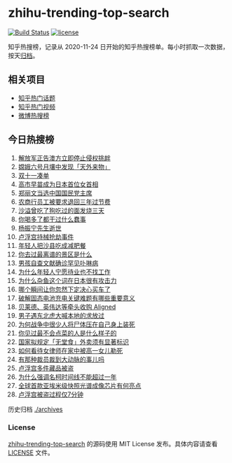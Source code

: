 # zhihu-trending-top-search

[![Build Status](https://github.com/justjavac/zhihu-trending-top-search/workflows/ci/badge.svg?branch=main)](https://github.com/justjavac/zhihu-trending-top-search/actions)
[![license](https://img.shields.io/github/license/justjavac/zhihu-trending-top-search)](https://github.com/justjavac/zhihu-trending-top-search/blob/main/LICENSE)

知乎热搜榜，记录从 2020-11-24 日开始的知乎热搜榜单。每小时抓取一次数据，按天[归档](./archives)。

## 相关项目

- [知乎热门话题](https://github.com/justjavac/zhihu-trending-hot-questions)
- [知乎热门视频](https://github.com/justjavac/zhihu-trending-hot-video)
- [微博热搜榜](https://github.com/justjavac/weibo-trending-hot-search)

## 今日热搜榜

<!-- BEGIN -->
<!-- 最后更新时间 Tue Oct 21 2025 13:20:30 GMT+0800 (China Standard Time) -->

1. [解放军正告澳方立即停止侵权挑衅](https://www.zhihu.com/search?q=%E8%A7%A3%E6%94%BE%E5%86%9B%E6%AD%A3%E5%91%8A%E6%BE%B3%E6%96%B9%E7%AB%8B%E5%8D%B3%E5%81%9C%E6%AD%A2%E4%BE%B5%E6%9D%83%E6%8C%91%E8%A1%85)
1. [嫦娥六号月壤中发现「天外来物」](https://www.zhihu.com/search?q=%E5%AB%A6%E5%A8%A5%E5%85%AD%E5%8F%B7%E6%9C%88%E5%A3%A4%E4%B8%AD%E5%8F%91%E7%8E%B0%E3%80%8C%E5%A4%A9%E5%A4%96%E6%9D%A5%E7%89%A9%E3%80%8D)
1. [双十一凑单](https://www.zhihu.com/search?q=%E5%8F%8C%E5%8D%81%E4%B8%80%E5%87%91%E5%8D%95)
1. [高市早苗成为日本首位女首相](https://www.zhihu.com/search?q=%E9%AB%98%E5%B8%82%E6%97%A9%E8%8B%97%E6%88%90%E4%B8%BA%E6%97%A5%E6%9C%AC%E9%A6%96%E4%BD%8D%E5%A5%B3%E9%A6%96%E7%9B%B8)
1. [郑丽文当选中国国民党主席](https://www.zhihu.com/search?q=%E9%83%91%E4%B8%BD%E6%96%87%E5%BD%93%E9%80%89%E4%B8%AD%E5%9B%BD%E5%9B%BD%E6%B0%91%E5%85%9A%E4%B8%BB%E5%B8%AD)
1. [农商行员工被要求退回三年过节费](https://www.zhihu.com/search?q=%E5%86%9C%E5%95%86%E8%A1%8C%E5%91%98%E5%B7%A5%E8%A2%AB%E8%A6%81%E6%B1%82%E9%80%80%E5%9B%9E%E4%B8%89%E5%B9%B4%E8%BF%87%E8%8A%82%E8%B4%B9)
1. [沙溢曾吃了狗吃过的面发烧三天](https://www.zhihu.com/search?q=%E6%B2%99%E6%BA%A2%E6%9B%BE%E5%90%83%E4%BA%86%E7%8B%97%E5%90%83%E8%BF%87%E7%9A%84%E9%9D%A2%E5%8F%91%E7%83%A7%E4%B8%89%E5%A4%A9)
1. [你喝多了都干过什么蠢事](https://www.zhihu.com/search?q=%E4%BD%A0%E5%96%9D%E5%A4%9A%E4%BA%86%E9%83%BD%E5%B9%B2%E8%BF%87%E4%BB%80%E4%B9%88%E8%A0%A2%E4%BA%8B)
1. [杨振宁先生逝世](https://www.zhihu.com/search?q=%E6%9D%A8%E6%8C%AF%E5%AE%81%E5%85%88%E7%94%9F%E9%80%9D%E4%B8%96)
1. [卢浮宫持械抢劫事件](https://www.zhihu.com/search?q=%E5%8D%A2%E6%B5%AE%E5%AE%AB%E6%8C%81%E6%A2%B0%E6%8A%A2%E5%8A%AB%E4%BA%8B%E4%BB%B6)
1. [年轻人把沙县吃成减肥餐](https://www.zhihu.com/search?q=%E5%B9%B4%E8%BD%BB%E4%BA%BA%E6%8A%8A%E6%B2%99%E5%8E%BF%E5%90%83%E6%88%90%E5%87%8F%E8%82%A5%E9%A4%90)
1. [你去过最离谱的景区是什么](https://www.zhihu.com/search?q=%E4%BD%A0%E5%8E%BB%E8%BF%87%E6%9C%80%E7%A6%BB%E8%B0%B1%E7%9A%84%E6%99%AF%E5%8C%BA%E6%98%AF%E4%BB%80%E4%B9%88)
1. [男孩自查文献确诊罕见卟啉病](https://www.zhihu.com/search?q=%E7%94%B7%E5%AD%A9%E8%87%AA%E6%9F%A5%E6%96%87%E7%8C%AE%E7%A1%AE%E8%AF%8A%E7%BD%95%E8%A7%81%E5%8D%9F%E5%95%89%E7%97%85)
1. [为什么年轻人宁愿待业也不找工作](https://www.zhihu.com/search?q=%E4%B8%BA%E4%BB%80%E4%B9%88%E5%B9%B4%E8%BD%BB%E4%BA%BA%E5%AE%81%E6%84%BF%E5%BE%85%E4%B8%9A%E4%B9%9F%E4%B8%8D%E6%89%BE%E5%B7%A5%E4%BD%9C)
1. [为什么杂鱼这个词在日本很有攻击力](https://www.zhihu.com/search?q=%E4%B8%BA%E4%BB%80%E4%B9%88%E6%9D%82%E9%B1%BC%E8%BF%99%E4%B8%AA%E8%AF%8D%E5%9C%A8%E6%97%A5%E6%9C%AC%E5%BE%88%E6%9C%89%E6%94%BB%E5%87%BB%E5%8A%9B)
1. [哪个瞬间让你忽然下定决心买车了](https://www.zhihu.com/search?q=%E5%93%AA%E4%B8%AA%E7%9E%AC%E9%97%B4%E8%AE%A9%E4%BD%A0%E5%BF%BD%E7%84%B6%E4%B8%8B%E5%AE%9A%E5%86%B3%E5%BF%83%E4%B9%B0%E8%BD%A6%E4%BA%86)
1. [破解固态电池充电关键难题有哪些重要意义](https://www.zhihu.com/search?q=%E7%A0%B4%E8%A7%A3%E5%9B%BA%E6%80%81%E7%94%B5%E6%B1%A0%E5%85%85%E7%94%B5%E5%85%B3%E9%94%AE%E9%9A%BE%E9%A2%98%E6%9C%89%E5%93%AA%E4%BA%9B%E9%87%8D%E8%A6%81%E6%84%8F%E4%B9%89)
1. [贝莱德、英伟达等牵头收购 Aligned](https://www.zhihu.com/search?q=%E8%B4%9D%E8%8E%B1%E5%BE%B7%E3%80%81%E8%8B%B1%E4%BC%9F%E8%BE%BE%E7%AD%89%E7%89%B5%E5%A4%B4%E6%94%B6%E8%B4%AD%20Aligned)
1. [男子遇东北虎大喊本地的求放过](https://www.zhihu.com/search?q=%E7%94%B7%E5%AD%90%E9%81%87%E4%B8%9C%E5%8C%97%E8%99%8E%E5%A4%A7%E5%96%8A%E6%9C%AC%E5%9C%B0%E7%9A%84%E6%B1%82%E6%94%BE%E8%BF%87)
1. [为何战争中很少人将尸体压在自己身上装死](https://www.zhihu.com/search?q=%E4%B8%BA%E4%BD%95%E6%88%98%E4%BA%89%E4%B8%AD%E5%BE%88%E5%B0%91%E4%BA%BA%E5%B0%86%E5%B0%B8%E4%BD%93%E5%8E%8B%E5%9C%A8%E8%87%AA%E5%B7%B1%E8%BA%AB%E4%B8%8A%E8%A3%85%E6%AD%BB)
1. [你见过最不会点菜的人是什么样子的](https://www.zhihu.com/search?q=%E4%BD%A0%E8%A7%81%E8%BF%87%E6%9C%80%E4%B8%8D%E4%BC%9A%E7%82%B9%E8%8F%9C%E7%9A%84%E4%BA%BA%E6%98%AF%E4%BB%80%E4%B9%88%E6%A0%B7%E5%AD%90%E7%9A%84)
1. [国家拟规定「无堂食」外卖须有显著标识](https://www.zhihu.com/search?q=%E5%9B%BD%E5%AE%B6%E6%8B%9F%E8%A7%84%E5%AE%9A%E3%80%8C%E6%97%A0%E5%A0%82%E9%A3%9F%E3%80%8D%E5%A4%96%E5%8D%96%E9%A1%BB%E6%9C%89%E6%98%BE%E8%91%97%E6%A0%87%E8%AF%86)
1. [如何看待女律师在家中被高一女儿勒死](https://www.zhihu.com/search?q=%E5%A6%82%E4%BD%95%E7%9C%8B%E5%BE%85%E5%A5%B3%E5%BE%8B%E5%B8%88%E5%9C%A8%E5%AE%B6%E4%B8%AD%E8%A2%AB%E9%AB%98%E4%B8%80%E5%A5%B3%E5%84%BF%E5%8B%92%E6%AD%BB)
1. [有那种裁员裁到大动脉的事儿吗](https://www.zhihu.com/search?q=%E6%9C%89%E9%82%A3%E7%A7%8D%E8%A3%81%E5%91%98%E8%A3%81%E5%88%B0%E5%A4%A7%E5%8A%A8%E8%84%89%E7%9A%84%E4%BA%8B%E5%84%BF%E5%90%97)
1. [卢浮宫多件藏品被盗](https://www.zhihu.com/search?q=%E5%8D%A2%E6%B5%AE%E5%AE%AB%E5%A4%9A%E4%BB%B6%E8%97%8F%E5%93%81%E8%A2%AB%E7%9B%97)
1. [为什么强调名柯时间线不能超过一年](https://www.zhihu.com/search?q=%E4%B8%BA%E4%BB%80%E4%B9%88%E5%BC%BA%E8%B0%83%E5%90%8D%E6%9F%AF%E6%97%B6%E9%97%B4%E7%BA%BF%E4%B8%8D%E8%83%BD%E8%B6%85%E8%BF%87%E4%B8%80%E5%B9%B4)
1. [全球首款亚埃米级快照光谱成像芯片有何亮点](https://www.zhihu.com/search?q=%E5%85%A8%E7%90%83%E9%A6%96%E6%AC%BE%E4%BA%9A%E5%9F%83%E7%B1%B3%E7%BA%A7%E5%BF%AB%E7%85%A7%E5%85%89%E8%B0%B1%E6%88%90%E5%83%8F%E8%8A%AF%E7%89%87%E6%9C%89%E4%BD%95%E4%BA%AE%E7%82%B9)
1. [卢浮宫被盗过程仅7分钟](https://www.zhihu.com/search?q=%E5%8D%A2%E6%B5%AE%E5%AE%AB%E8%A2%AB%E7%9B%97%E8%BF%87%E7%A8%8B%E4%BB%857%E5%88%86%E9%92%9F)

<!-- END -->

历史归档 [./archives](./archives)

### License

[zhihu-trending-top-search](https://github.com/justjavac/zhihu-trending-top-search) 的源码使用 MIT License
发布。具体内容请查看 [LICENSE](./LICENSE) 文件。
